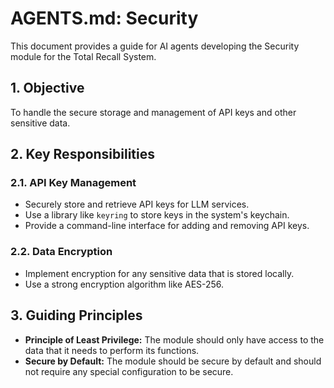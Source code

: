 # AGENTS.md: Security

This document provides a guide for AI agents developing the Security module for the Total Recall System.

## 1. Objective
To handle the secure storage and management of API keys and other sensitive data.

## 2. Key Responsibilities

### 2.1. API Key Management
- Securely store and retrieve API keys for LLM services.
- Use a library like `keyring` to store keys in the system's keychain.
- Provide a command-line interface for adding and removing API keys.

### 2.2. Data Encryption
- Implement encryption for any sensitive data that is stored locally.
- Use a strong encryption algorithm like AES-256.

## 3. Guiding Principles

- **Principle of Least Privilege:** The module should only have access to the data that it needs to perform its functions.
- **Secure by Default:** The module should be secure by default and should not require any special configuration to be secure.
